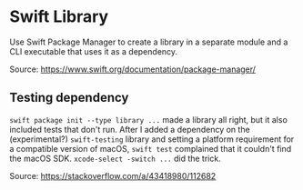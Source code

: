 # Swift Library

Use Swift Package Manager to create a library in a separate module and a CLI
executable that uses it as a dependency.

Source: <https://www.swift.org/documentation/package-manager/>

## Testing dependency

`swift package init --type library ...` made a library all right, but it also included tests that
don't run.  After I added a dependency on the (experimental?) `swift-testing` library and setting a
platform requirement for a compatible version of macOS, `swift test` complained that it couldn't
find the macOS SDK.  `xcode-select -switch ...` did the trick.

Source: <https://stackoverflow.com/a/43418980/112682>
